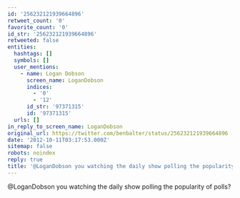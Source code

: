 ```yaml
---
id: '256232121939664896'
retweet_count: '0'
favorite_count: '0'
id_str: '256232121939664896'
retweeted: false
entities:
  hashtags: []
  symbols: []
  user_mentions:
    - name: Logan Dobson
      screen_name: LoganDobson
      indices:
        - '0'
        - '12'
      id_str: '97371315'
      id: '97371315'
  urls: []
in_reply_to_screen_name: LoganDobson
original_url: https://twitter.com/benbalter/status/256232121939664896
date: '2012-10-11T03:17:53.000Z'
sitemap: false
robots: noindex
reply: true
title: '@LoganDobson you watching the daily show polling the popularity of polls?'
---
```


@LoganDobson you watching the daily show polling the popularity of polls?